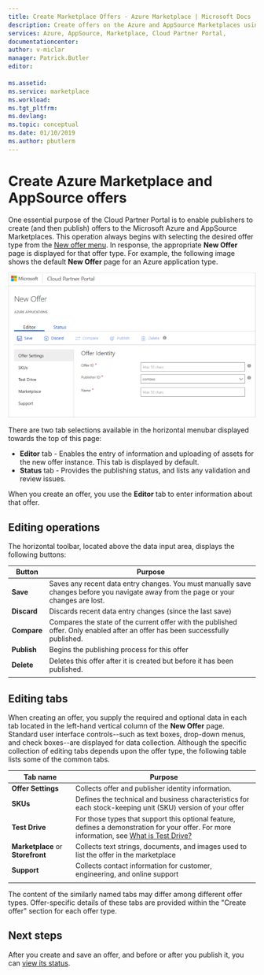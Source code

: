 ```yaml
---
title: Create Marketplace Offers - Azure Marketplace | Microsoft Docs
description: Create offers on the Azure and AppSource Marketplaces using the Cloud Partner Portal
services: Azure, AppSource, Marketplace, Cloud Partner Portal, 
documentationcenter:
author: v-miclar
manager: Patrick.Butler  
editor:

ms.assetid: 
ms.service: marketplace
ms.workload: 
ms.tgt_pltfrm: 
ms.devlang: 
ms.topic: conceptual
ms.date: 01/10/2019
ms.author: pbutlerm
---
```


# Create Azure Marketplace and AppSource offers

One essential purpose of the Cloud Partner Portal is to enable publishers to create (and then publish) offers to the Microsoft Azure and AppSource Marketplaces.  This operation always begins with selecting the desired offer type from the [New offer menu](../portal-tour/cpp-new-offer-menu.md).  In response, the appropriate **New Offer** page is displayed for that offer type.  For example, the following image shows the default **New Offer** page for an Azure application type.

![New Offer default page](./media/new-offer-page.png)

There are two tab selections available in the horizontal menubar displayed towards the top of this page: 
- **Editor** tab - Enables the entry of information and uploading of assets for the new offer instance.  This tab is displayed by default.
- **Status** tab - Provides the publishing status, and lists any validation and review issues. 

When you create an offer, you use the **Editor** tab to enter information about that offer. 

## Editing operations

The horizontal toolbar, located above the data input area, displays the following buttons:

|   Button    |   Purpose                                                          |
|   ------    |  --------                                                          |
| **Save**    | Saves any recent data entry changes.  You must manually save changes before you navigate away from the page or your changes are lost. | 
| **Discard** | Discards recent data entry changes (since the last save)             |
| **Compare** | Compares the state of the current offer with the published offer.  Only enabled after an offer has been successfully published.  |
| **Publish** | Begins the publishing process for this offer                       |
| **Delete**  | Deletes this offer after it is created but before it has been published. |
|   |   |


## Editing tabs

When creating an offer, you supply the required and optional data in each tab located in the left-hand vertical column of the **New Offer** page.  Standard user interface controls--such as text boxes, drop-down menus, and check boxes--are displayed for data collection.  Although the specific collection of editing tabs depends upon the offer type, the following table lists some of the common tabs.

|      Tab name       |   Purpose                                                            |
|      --------       |   -------                                                            |
| **Offer Settings**  | Collects offer and publisher identity information.                    |
| **SKUs**            | Defines the technical and business characteristics for each stock-keeping unit (SKU) version of your offer |
| **Test Drive**      | For those types that support this optional feature, defines a demonstration for your offer.  For more information, see [What is Test Drive?](../test-drive/what-is-test-drive.md)  |
| **Marketplace** or **Storefront** | Collects text strings, documents, and images used to list the offer in the marketplace |
| **Support**         | Collects contact information for customer, engineering, and online support  |
|  |  |

The content of the similarly named tabs may differ among different offer types.  Offer-specific details of these tabs are provided within the "Create offer" section for each offer type.


## Next steps

After you create and save an offer, and before or after you publish it, you can [view its status](./cpp-view-status-offer.md).
